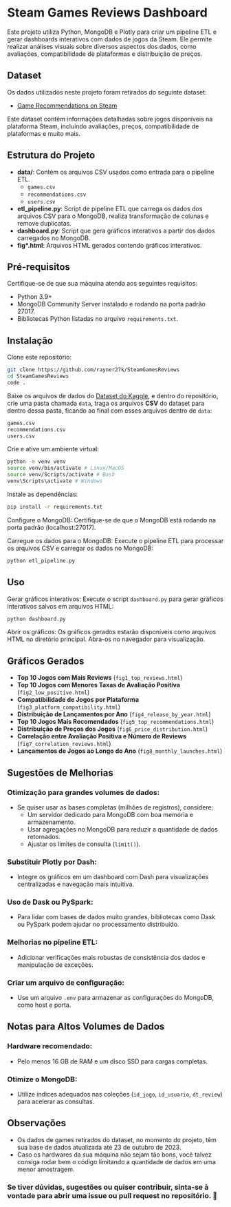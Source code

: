 # Steam Games Reviews Dashboard

Este projeto utiliza Python, MongoDB e Plotly para criar um pipeline ETL e gerar dashboards interativos com dados de jogos da Steam. Ele permite realizar análises visuais sobre diversos aspectos dos dados, como avaliações, compatibilidade de plataformas e distribuição de preços.

## Dataset

Os dados utilizados neste projeto foram retirados do seguinte dataset:

- [Game Recommendations on Steam](https://www.kaggle.com/datasets/antonkozyriev/game-recommendations-on-steam)

Este dataset contém informações detalhadas sobre jogos disponíveis na plataforma Steam, incluindo avaliações, preços, compatibilidade de plataformas e muito mais.

## Estrutura do Projeto

- **data/**: Contém os arquivos CSV usados como entrada para o pipeline ETL.
  - `games.csv`
  - `recommendations.csv`
  - `users.csv`
- **etl_pipeline.py**: Script de pipeline ETL que carrega os dados dos arquivos CSV para o MongoDB, realiza transformação de colunas e remove duplicatas.
- **dashboard.py**: Script que gera gráficos interativos a partir dos dados carregados no MongoDB.
- **fig\*.html**: Arquivos HTML gerados contendo gráficos interativos.

## Pré-requisitos

Certifique-se de que sua máquina atenda aos seguintes requisitos:

- Python 3.9+
- MongoDB Community Server instalado e rodando na porta padrão 27017.
- Bibliotecas Python listadas no arquivo `requirements.txt`.

## Instalação

Clone este repositório:

```bash
git clone https://github.com/rayner27k/SteamGamesReviews
cd SteamGamesReviews
code .
```

Baixe os arquivos de dados do [Dataset do Kaggle](https://www.kaggle.com/datasets/antonkozyriev/game-recommendations-on-steam), e dentro do repositório, crie uma pasta chamada `data`, traga os arquivos **CSV** do dataset para dentro dessa pasta, ficando ao final com esses arquivos dentro de `data`:

```bash
games.csv
recommendations.csv
users.csv
```

Crie e ative um ambiente virtual:

```bash
python -m venv venv
source venv/bin/activate # Linux/MacOS
source venv/Scripts/activate # Bash
venv\Scripts\activate # Windows
```

Instale as dependências:

```bash
pip install -r requirements.txt
```

Configure o MongoDB: Certifique-se de que o MongoDB está rodando na porta padrão (localhost:27017).

Carregue os dados para o MongoDB: Execute o pipeline ETL para processar os arquivos CSV e carregar os dados no MongoDB:

```bash
python etl_pipeline.py
```

## Uso

Gerar gráficos interativos: Execute o script `dashboard.py` para gerar gráficos interativos salvos em arquivos HTML:

```bash
python dashboard.py
```

Abrir os gráficos: Os gráficos gerados estarão disponíveis como arquivos HTML no diretório principal. Abra-os no navegador para visualização.

## Gráficos Gerados

- **Top 10 Jogos com Mais Reviews** (`fig1_top_reviews.html`)
- **Top 10 Jogos com Menores Taxas de Avaliação Positiva** (`fig2_low_positive.html`)
- **Compatibilidade de Jogos por Plataforma** (`fig3_platform_compatibility.html`)
- **Distribuição de Lançamentos por Ano** (`fig4_release_by_year.html`)
- **Top 10 Jogos Mais Recomendados** (`fig5_top_recommendations.html`)
- **Distribuição de Preços dos Jogos** (`fig6_price_distribution.html`)
- **Correlação entre Avaliação Positiva e Número de Reviews** (`fig7_correlation_reviews.html`)
- **Lançamentos de Jogos ao Longo do Ano** (`fig8_monthly_launches.html`)

## Sugestões de Melhorias

### Otimização para grandes volumes de dados:

- Se quiser usar as bases completas (milhões de registros), considere:
  - Um servidor dedicado para MongoDB com boa memória e armazenamento.
  - Usar agregações no MongoDB para reduzir a quantidade de dados retornados.
  - Ajustar os limites de consulta (`limit()`).

### Substituir Plotly por Dash:

- Integre os gráficos em um dashboard com Dash para visualizações centralizadas e navegação mais intuitiva.

### Uso de Dask ou PySpark:

- Para lidar com bases de dados muito grandes, bibliotecas como Dask ou PySpark podem ajudar no processamento distribuído.

### Melhorias no pipeline ETL:

- Adicionar verificações mais robustas de consistência dos dados e manipulação de exceções.

### Criar um arquivo de configuração:

- Use um arquivo `.env` para armazenar as configurações do MongoDB, como host e porta.

## Notas para Altos Volumes de Dados

### Hardware recomendado:

- Pelo menos 16 GB de RAM e um disco SSD para cargas completas.

### Otimize o MongoDB:

- Utilize índices adequados nas coleções (`id_jogo`, `id_usuario`, `dt_review`) para acelerar as consultas.

## Observações

- Os dados de games retirados do dataset, no momento do projeto, têm sua base de dados atualizada até 23 de outubro de 2023.
- Caso os hardwares da sua máquina não sejam tão bons, você talvez consiga rodar bem o código limitando a quantidade de dados em uma menor amostragem.

### Se tiver dúvidas, sugestões ou quiser contribuir, sinta-se à vontade para abrir uma issue ou pull request no repositório. 🤝
